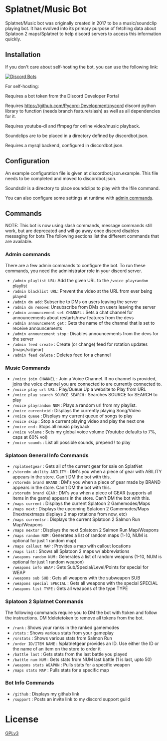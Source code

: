 # Splatnet/Music Bot
Splatnet/Music bot was originally created in 2017 to be a music/soundclip playing bot. It 
has evolved into its primary purpose of fetching data about Splatoon 2 
maps/Splatnet to help discord servers to access this information 
quickly.

## Installation

If you don't care about self-hosting the bot, you can use the following link:

[![Discord Bots](https://discordbots.org/api/widget/542488723128844312.svg)](https://discordbots.org/bot/542488723128844312)

For self-hosting:

Requires a bot token from the Discord Developer Portal

Requires https://github.com/Pycord-Development/pycord discord python library to 
function (needs branch feature/slash) as well as all dependencies for it.

Requires youtube-dl and ffmpeg for online video/music playback.

Soundclips are to be placed in a directory defined by discordbot.json.

Requires a mysql backend, configured in discordbot.json.

## Configuration
An example configuration file is given at discordbot.json.example.
This file needs to be completed and moved to discordbot.json.

Soundsdir is a directory to place soundclips to play with the !file
command.

You can also configure some settings at runtime with [admin commands](#admin-commands).

## Commands

NOTE: This bot is now using slash commands, message commands still work, but are deprecated and will go away once discord disables messaging for bots
The following sections list the different commands that are available.

### Admin commands

There are a few admin commands to configure the bot. To run these commands, you need the administrator role in your discord server.

 - `/admin playlist URL`: Add the given URL to the `/voice playrandom` playlist
 - `/admin blacklist URL`: Prevent the video at the URL from ever being played
 - `/admin dm add`: Subscribe to DMs on users leaving the server
 - `/admin dm remove`: Unsubscribe from DMs on users leaving the server
 - `/admin announcement set CHANNEL` : Sets a chat channel for announcements about restarts/new features from the devs
 - `/admin announcement get` : Gets the name of the channel that is set to receive announcements
 - `/admin announcement stop` : Disables announcements from the devs for the server
 - `/admin feed create` : Create (or change) feed for rotation updates (maps/sr/gear)
 - `/admin feed delete` : Deletes feed for a channel

### Music Commands

 - `/voice join CHANNEL` : Join a Voice Channel. If no channel is provided, joins the voice channel you are connected to
   are currently connected to.
 - `/voice play url URL` : Play/Queue Up a website to Play from URL
 - `/voice play search SOURCE SEARCH` : Searches SOURCE for SEARCH to play
 - `/voice playrandom NUM` : Plays a random url from my playlist.
 - `/voice currentvid` : Displays the currently playing Song/Video
 - `/voice queue` : Displays my current queue of songs to play
 - `/voice skip` : Stop a current playing video and play the next one
 - `/voice end` : Stops all music playback
 - `/voice volume` : Sets my global voice volume (Youtube defaults to 7%, caps at 60% vol)
 - `/voice sounds` : List all possible sounds, prepend ! to play
 
### Splatoon General Info Commands

 - `/splatnetgear` : Gets all of the current gear for sale on SplatNet
 - `/storedm ability ABILITY` : DM's you when a piece of gear with ABILITY appears in the store. Can't DM the bot with this.
 - `/storedm brand BRAND` : DM's you when a piece of gear made by BRAND appears in the store. Can't DM the bot with this.
 - `/storedm brand GEAR` : DM's you when a piece of GEAR (supports all items in the game) appears in the store. Can't DM the bot with this.
 - `/maps current` : Displays the current Splatoon 2 Gamemodes/Maps
 - `/maps next` : Displays the upcoming Splatoon 2 Gamemodes/Maps (!nextnextmaps displays 2 map rotations from now, etc)
 - `/maps currentsr` : Displays the current Splatoon 2 Salmon Run Map/Weapons
 - `/maps nextsr` : Displays the next Splatoon 2 Salmon Run Map/Weapons
 - `/maps random NUM` : Generates a list of random maps (1-10, NUM is optional for just 1 random map)
 - `/maps callout MAP` : Provides a map with callout locations
 - `/maps list` : Shows all Splatoon 2 maps w/ abbreviations
 - `/weapons random NUM` : Generates a list of random weapons (1-10, NUM is optional for just 1 random weapon)
 - `/weapons info WEAP` : Gets Sub/Special/Level/Points for special for WEAP
 - `/weapons sub SUB` : Gets all weapons with the subweapon SUB
 - `/weapons special SPECIAL` : Gets all weapons with the special SPECIAL
 - `/weapons list TYPE` : Gets all weapons of the type TYPE
 
### Splatoon 2 Splatnet Commands

The following commands require you to DM the bot with !token and follow the instructions. DM !deletetoken to remove all tokens from the bot.

 - `/rank` : Shows your ranks in the ranked gamemodes
 - `/stats` : Shows various stats from your gameplay
 - `/srstats` : Shows various stats from Salmon Run
 - `/order ID/ITEM NAME` : !splatnetgear provides an ID. Use either the ID or the name of an item on the store to order it
 - `/battle last` : Gets stats from the last battle you played
 - `/battle num NUM` : Gets stats from NUM last battle (1 is last, upto 50)
 - `/weapons stats WEAPON` : Pulls stats for a specific weapon
 - `/maps stats MAP` : Pulls stats for a specific map

 ### Bot Info Commands
 
 - `/github` : Displays my github link
 - `/support` : Posts an invite link to my discord support guild

# License

[GPLv3](https://www.gnu.org/licenses/gpl-3.0.html)

